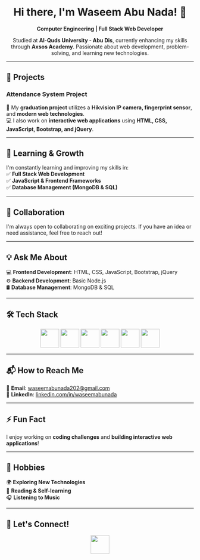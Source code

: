 <!-- Bootstrap-styled README -->
<div align="center">
  <h1>Hi there, I'm Waseem Abu Nada! 👋</h1>
  <p>
    <strong>Computer Engineering | Full Stack Web Developer</strong>
  </p>
  <p>
   Studied at <strong>Al-Quds University - Abu Dis</strong>, currently enhancing my skills through
    <strong>Axsos Academy</strong>. Passionate about web development, problem-solving, and learning new technologies.
  </p>
</div>

---

## 🚀 Projects  
### Attendance System Project  
🎯 My **graduation project** utilizes a **Hikvision IP camera, fingerprint sensor**, and **modern web technologies**.  
💻 I also work on **interactive web applications** using **HTML, CSS, JavaScript, Bootstrap, and jQuery**.

---

## 🌱 Learning & Growth  
I'm constantly learning and improving my skills in:  
✅ **Full Stack Web Development**  
✅ **JavaScript & Frontend Frameworks**  
✅ **Database Management (MongoDB & SQL)**  

---

## 🤝 Collaboration  
I'm always open to collaborating on exciting projects. If you have an idea or need assistance, feel free to reach out!

---

## 💡 Ask Me About  
💻 **Frontend Development**: HTML, CSS, JavaScript, Bootstrap, jQuery  
⚙️ **Backend Development**: Basic Node.js   
🛢 **Database Management**: MongoDB & SQL  


---

## 🛠 Tech Stack  
<p align="center">
  <img src="https://cdn.jsdelivr.net/gh/devicons/devicon@latest/icons/html5/html5-original-wordmark.svg" width=50px />
  <img src="https://cdn.jsdelivr.net/gh/devicons/devicon@latest/icons/css3/css3-original-wordmark.svg" width=50px />
  <img src="https://cdn.jsdelivr.net/gh/devicons/devicon@latest/icons/javascript/javascript-plain.svg" width=50px />
<!--   <img src="https://cdn.jsdelivr.net/gh/devicons/devicon@latest/icons/react/react-original-wordmark.svg" width="50px" /> -->
  <img src="https://cdn.jsdelivr.net/gh/devicons/devicon@latest/icons/bootstrap/bootstrap-original.svg" width="50px" />
  <img src="https://cdn.jsdelivr.net/gh/devicons/devicon@latest/icons/jquery/jquery-original-wordmark.svg" width="50px" />
  <img src="https://cdn.jsdelivr.net/gh/devicons/devicon@latest/icons/nodejs/nodejs-original-wordmark.svg" width="50px" />
<!--   <img src="https://cdn.jsdelivr.net/gh/devicons/devicon@latest/icons/express/express-original-wordmark.svg" width="50px" /> -->
<!--   <img src="https://cdn.jsdelivr.net/gh/devicons/devicon@latest/icons/mongodb/mongodb-original-wordmark.svg" width="50px" /> -->
<!--   <img src="https://cdn.jsdelivr.net/gh/devicons/devicon@latest/icons/microsoftsqlserver/microsoftsqlserver-original.svg" width="50px" /> -->
</p>


---

## 📬 How to Reach Me  
📧 **Email**: [waseemabunada202@gmail.com](mailto:waseemabunada202@gmail.com)  
🔗 **LinkedIn**: [linkedin.com/in/waseemabunada](https://linkedin.com/in/waseemabunada)  

---

## ⚡ Fun Fact  
I enjoy working on **coding challenges** and **building interactive web applications**!

---

## 🎯 Hobbies  
🌍 **Exploring New Technologies**  
📖 **Reading & Self-learning**  
🎧 **Listening to Music**  

---

## 🤝 Let's Connect!  
<p align="center">
  <a href="https://www.linkedin.com/in/waseemabunada/">
    <img src="https://cdn.jsdelivr.net/gh/devicons/devicon@latest/icons/linkedin/linkedin-original.svg" width=50px />
  </a>
</p>
